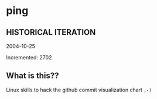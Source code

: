 # ping

## HISTORICAL ITERATION
2004-10-25

Incremented: 2702

## What is this?? 
Linux skills to hack the github commit visualization chart `;-)`
